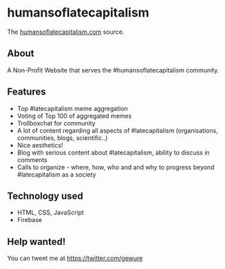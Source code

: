 # humansoflatecapitalism

The [humansoflatecapitalism.com](http://humansoflatecapitalism.com/) source.

## About

A Non-Profit Website that serves the #humansoflatecapitalism community.

## Features

- Top #latecapitalism meme aggregation
- Voting of Top 100 of aggregated memes
- Trollboxchat for community
- A lot of content regarding all aspects of #latecapitalism (organisations, communities, blogs, scientific..)
- Nice aesthetics!
- Blog with serious content about #latecapitalism, ability to discuss in comments
- Calls to organize - where, how, who and and why to progress beyond #latecapitalism as a society

## Technology used

- HTML, CSS, JavaScript
- Firebase

## Help wanted!

You can tweet me at https://twitter.com/gewure